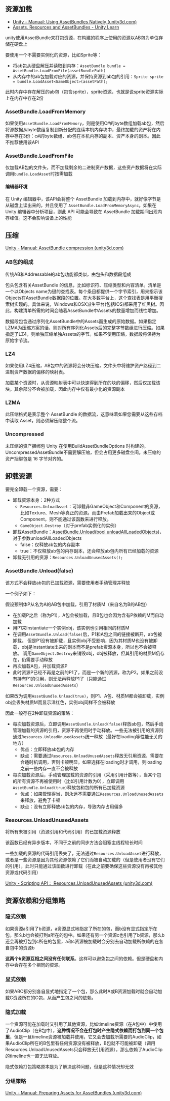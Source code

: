 ## 资源加载

-   [Unity - Manual: Using AssetBundles Natively (unity3d.com)](https://docs.unity3d.com/Manual/AssetBundles-Native.html)
-   [Assets, Resources and AssetBundles - Unity Learn](https://learn.unity.com/tutorial/assets-resources-and-assetbundles)

unity使用AssetBundle来打包资源，在构建的程序上使用的资源以AB包为单位存储在硬盘上

要使用一个不需要实例化的资源，比如Sprite等：

-   将ab包从硬盘解压并读取到内存：`AssetBundle bundle = AssetBundle.LoadFromFile(assetBundlePath)`
-   从内存中的ab包加载对应的资源，并保持资源到ab包的引用：`Sprite sprite = bundle.LoadAsset<GameObject>(assetPath);`

此时内存中存在解压的ab包（包含sprite），sprite资源，也就是说sprite资源实际上在内存中存在2份

### AssetBundle.LoadFromMemory

如果使用`AssetBundle.LoadFromMemory`，则是使用C#的byte数组加载ab包，然后将源数据从byte数组复制到新分配的连续本机内存块中，最终加载的资产将在内存中存在3份：c#的byte数组、ab包在本机内存的副本、资产本身的副本。因此不推荐使用该API

### AssetBundle.LoadFromFile

仅加载AB包的文件头，而不加载剩余的二进制资产数据，这些资产数据将在实际调用`bundle.LoadAsset`时按需加载

#### 编辑器环境

在 Unity 编辑器中，该API会将整个 AssetBundle 加载到内存中，就好像字节是从磁盘上读出来的，并且使用了 `AssetBundle.LoadFromMemoryAsync`。如果在 Unity 编辑器中分析项目，则此 API 可能会导致在 AssetBundle 加载期间出现内存峰值。这不会影响设备上的性能

## 压缩

[Unity - Manual: AssetBundle compression (unity3d.com)](https://docs.unity3d.com/Manual/AssetBundles-Cache.html)

### AB包的组成

传统AB和Addressable的ab包功能都类似，由包头和数据段组成

包头包含有关AssetBundle 的信息，比如标识符、压缩类型和内容清单。清单是一个以Objects name为键的查找表。每个条目都提供一个字节索引，用来指示该Objects在AssetBundle数据段的位置。在大多数平台上，这个查找表是用平衡搜索树实现的。具体来说，Windows和OSX派生平台(包括IOS)都采用了红黑树。因此，构建清单所需的时间会随着AssetBundle中Assets的数量增加而线性增加。

数据段包含通过序列化AssetBundle中的Assets而生成的原始数据。如果指定LZMA为压缩方案的话，则对所有序列化Assets后的完整字节数组进行压缩。如果指定了LZ4，则单独压缩单独Assets的字节。如果不使用压缩，数据段将保持为原始字节流。

### LZ4

如果使用LZ4压缩，AB包中的资源将会分块压缩，文件头中将维护资产路径到二进制资产数据的偏移的映射表。

加载某个资源时，从资源映射表中可以快速得到所在的块的偏移，然后仅加载该块。其余部分不会被加载，因此内存中仅有最小化的资源副本

### LZMA

此压缩格式是表示整个 AssetBundle 的数据流，这意味着如果您需要从这些存档中读取 Asset，则必须解压缩整个流。

### Uncompressed

未压缩的资产捆绑包 Unity 在使用BuildAssetBundleOptions 时构建的。UncompressedAssetBundle不需要解压缩，但会占用更多磁盘空间。未压缩的资产捆绑包是 16 字节对齐的。

## 卸载资源

要完全卸载一个资源，需要：

-   卸载资源本身：2种方式
    -   `Resources.UnloadAsset`：可卸载非GameObject和Component的资源，比如Texture、Mesh等真正的资源。而由Prefab加载出来的Object或Component，则不能通过该函数来进行释放。
    -   `GameObject.Destroy`（对于prefab实例化的实例）
-   卸载AssetBundle：[AssetBundle.Unload(bool unloadAllLoadedObjects)](https://docs.unity3d.com/ScriptReference/AssetBundle.Unload.html)，对于参数unloadAllLoadedObjects
    -   false：仅释放ab包的内存副本
    -   true：不仅释放ab包的内存副本，还会释放ab包内所有已经加载的资源
-   卸载无引用的资源：`Resources.UnloadUnusedAssets();`

### AssetBundle.Unload(false)

该方式不会释放ab包的已加载资源，需要使用者手动管理并释放

一个例子如下：

假设预制体P从名为A的AB包中加载，引用了材质M（来自名为B的AB包）

-   在加载P之后（称为P1），A包会被加载，且B包也会因为含有P依赖的M而自动加载
-   用P1来Instantiate一个实例obj，该实例也引用相同的材质M
-   在调用`AssetBundle.Unload(false)`后，P1和A包之间的链接被断开，ab包被卸载。
    但是P1没有被卸载，且实例obj不受影响，因为其材质M也没有被卸载，obj是Instantiate出来的副本而不是prefab资源本身，所以也不会被释放。
    调用`GameObject.Destroy`来销毁obj，obj被释放，但其引用的材质M仍存在，仍需要手动释放
-   再次加载A包，并加载资源P
-   此时资源P已经不再是之前的P1了，而是一个新的资源，称为P2。如果之前没有持有P1的引用，则无法再释放P1了（只能通过`Resources.UnloadUnusedAssets`）

如果改为调用`AssetBundle.Unload(true)`，则P1、A包、材质M都会被卸载，实例obj会丢失材质M而显示洋红色，实例obj同样不会被释放

因此一般存在2种卸载资源的策略：

-   每次加载资源后，立即调用`AssetBundle.Unload(false)`释放ab包，然后手动管理加载的资源的引用，资源不再使用时手动释放。一些无法被引用的资源则通过`Resources.UnloadUnusedAssets`统一释放（最好在loading等性能无关的地方）
    -   优点：立即释放ab包的内存
    -   缺点：需要通过`Resources.UnloadUnusedAssets`释放无引用资源，需要在合适时机调用，否则卡顿明显。如果选择在loading时才调用，则loading之前一些内存一直不会被释放
-   每次加载资源后，手动管理加载的资源的引用（采用引用计数等），当某个包的所有资源不再被使用时（比如引用计数为0），立即调用`AssetBundle.Unload(true)`释放包和包的所有已加载资源
    -   优点：如果管理得当，则永远不需要通过`Resources.UnloadUnusedAssets`来释放，避免了卡顿
    -   缺点：没有立即释放ab包的内存，导致内存占用偏多

### Resources.UnloadUnusedAssets

将所有未被引用（资源引用和代码引用）的已加载资源释放

该函数已经有异步版本，不同于之前的同步方法会阻塞主线程较长时间

一些加载的资源的代码引用丢失了，无法通过`Resources.UnloadAsset`进行释放，或者是一些资源是因为其他资源依赖了它们而被自动加载的（但是使用者没有它们的引用），此时只能通过该函数进行卸载（在此之前要确保这些资源没有再被其他资源或代码引用）

[Unity - Scripting API： Resources.UnloadUnusedAssets (unity3d.com)](https://docs.unity3d.com/ScriptReference/Resources.UnloadUnusedAssets.html)

## 资源依赖和分组策略

### 隐式依赖

如果资源a引用了b资源，a资源显式地指定了所在的包，而b没有显式指定所在包，那么b也会被打到a所在的包中。如果还有另一个资源c也引用了b资源，那么b还会再被打包到c所在的包里，a和c资源被加载时会分别去自动加载所依赖的在各自包中的资源b

**这两个b资源互相之间没有任何联系**。这样可以避免包之间的依赖。但是硬盘和内存中会存在多个相同的资源。

### 显式依赖

如果ABC都分别各自显式地指定了一个包，那么此时A或B资源加载时就会自动加载C资源所在的C包，从而产生包之间的依赖。

### 隐式加载

一个资源可能在加载时又引用了其他资源，比如timeline资源（在A包中）中使用了AudioClip（在B包中），**这种情况不会在打包时产生隐式依赖而打包到同一个包里**，但是一旦timeline资源被加载并使用，它又会去加载所需要的AudioClip，如果AudioClip所在的B包里有任何资源没有被释放，B包就不可能被卸载（调用Resources.UnloadUnusedAssets只会释放无引用资源），那么依赖了AudioClip的timeline也一直无法释放。

隐式依赖打包策略原本是为了解决这种问题，但是这种情况却无效

### 分组策略

[Unity - Manual: Preparing Assets for AssetBundles (unity3d.com)](https://docs.unity3d.com/Manual/AssetBundles-Preparing.html)